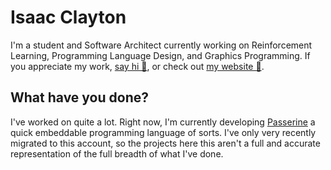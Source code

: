 # Isaac Clayton
I'm a student and  Software Architect currently working on Reinforcement Learning, Programming Language Design, and Graphics Programming. If you appreciate my work, [say hi 👋](mailto:hello@slightknack.dev), or check out [my website 🔗](https://www.slightknack.dev/home).

## What have you done?
I've worked on quite a lot. Right now, I'm currently developing [Passerine](https://github.com/vrtbl/passerine) a quick embeddable programming language of sorts. I've only very recently migrated to this account, so the projects here this aren't a full and accurate representation of the full breadth of what I've done.


